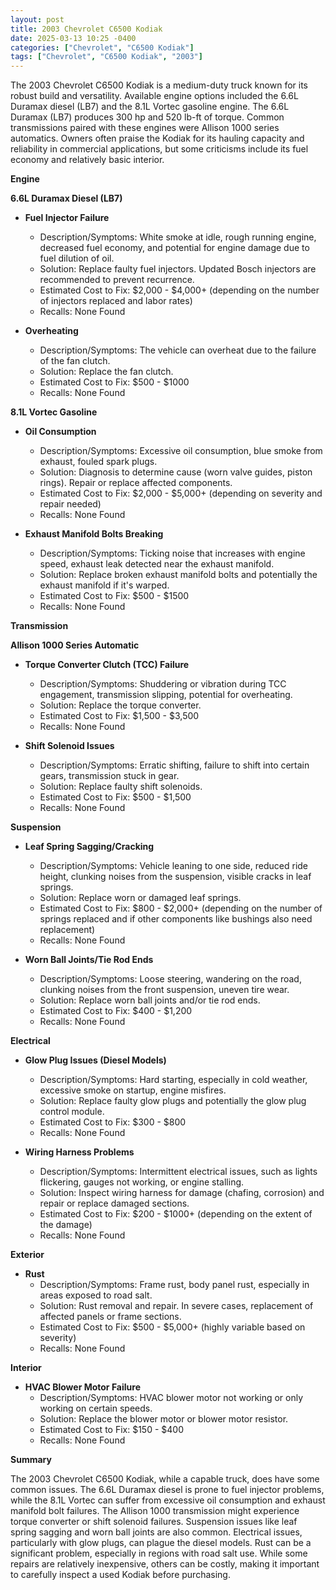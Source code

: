```yaml
---
layout: post
title: 2003 Chevrolet C6500 Kodiak
date: 2025-03-13 10:25 -0400
categories: ["Chevrolet", "C6500 Kodiak"]
tags: ["Chevrolet", "C6500 Kodiak", "2003"]
---
```

The 2003 Chevrolet C6500 Kodiak is a medium-duty truck known for its robust build and versatility. Available engine options included the 6.6L Duramax diesel (LB7) and the 8.1L Vortec gasoline engine. The 6.6L Duramax (LB7) produces 300 hp and 520 lb-ft of torque. Common transmissions paired with these engines were Allison 1000 series automatics. Owners often praise the Kodiak for its hauling capacity and reliability in commercial applications, but some criticisms include its fuel economy and relatively basic interior.

**Engine**

**6.6L Duramax Diesel (LB7)**

*   **Fuel Injector Failure**
    *   Description/Symptoms: White smoke at idle, rough running engine, decreased fuel economy, and potential for engine damage due to fuel dilution of oil.
    *   Solution: Replace faulty fuel injectors. Updated Bosch injectors are recommended to prevent recurrence.
    *   Estimated Cost to Fix: $2,000 - $4,000+ (depending on the number of injectors replaced and labor rates)
    *   Recalls: None Found

*   **Overheating**
    *   Description/Symptoms: The vehicle can overheat due to the failure of the fan clutch.
    *   Solution: Replace the fan clutch.
    *   Estimated Cost to Fix: $500 - $1000
    *   Recalls: None Found

**8.1L Vortec Gasoline**

*   **Oil Consumption**
    *   Description/Symptoms: Excessive oil consumption, blue smoke from exhaust, fouled spark plugs.
    *   Solution: Diagnosis to determine cause (worn valve guides, piston rings). Repair or replace affected components.
    *   Estimated Cost to Fix: $2,000 - $5,000+ (depending on severity and repair needed)
    *   Recalls: None Found

*   **Exhaust Manifold Bolts Breaking**
    *   Description/Symptoms: Ticking noise that increases with engine speed, exhaust leak detected near the exhaust manifold.
    *   Solution: Replace broken exhaust manifold bolts and potentially the exhaust manifold if it's warped.
    *   Estimated Cost to Fix: $500 - $1500
    *   Recalls: None Found

**Transmission**

**Allison 1000 Series Automatic**

*   **Torque Converter Clutch (TCC) Failure**
    *   Description/Symptoms: Shuddering or vibration during TCC engagement, transmission slipping, potential for overheating.
    *   Solution: Replace the torque converter.
    *   Estimated Cost to Fix: $1,500 - $3,500
    *   Recalls: None Found

*   **Shift Solenoid Issues**
    *   Description/Symptoms: Erratic shifting, failure to shift into certain gears, transmission stuck in gear.
    *   Solution: Replace faulty shift solenoids.
    *   Estimated Cost to Fix: $500 - $1,500
    *   Recalls: None Found

**Suspension**

*   **Leaf Spring Sagging/Cracking**
    *   Description/Symptoms: Vehicle leaning to one side, reduced ride height, clunking noises from the suspension, visible cracks in leaf springs.
    *   Solution: Replace worn or damaged leaf springs.
    *   Estimated Cost to Fix: $800 - $2,000+ (depending on the number of springs replaced and if other components like bushings also need replacement)
    *   Recalls: None Found

*   **Worn Ball Joints/Tie Rod Ends**
    *   Description/Symptoms: Loose steering, wandering on the road, clunking noises from the front suspension, uneven tire wear.
    *   Solution: Replace worn ball joints and/or tie rod ends.
    *   Estimated Cost to Fix: $400 - $1,200
    *   Recalls: None Found

**Electrical**

*   **Glow Plug Issues (Diesel Models)**
    *   Description/Symptoms: Hard starting, especially in cold weather, excessive smoke on startup, engine misfires.
    *   Solution: Replace faulty glow plugs and potentially the glow plug control module.
    *   Estimated Cost to Fix: $300 - $800
    *   Recalls: None Found

*   **Wiring Harness Problems**
    *   Description/Symptoms: Intermittent electrical issues, such as lights flickering, gauges not working, or engine stalling.
    *   Solution: Inspect wiring harness for damage (chafing, corrosion) and repair or replace damaged sections.
    *   Estimated Cost to Fix: $200 - $1000+ (depending on the extent of the damage)
    *   Recalls: None Found

**Exterior**

*   **Rust**
    *   Description/Symptoms: Frame rust, body panel rust, especially in areas exposed to road salt.
    *   Solution: Rust removal and repair. In severe cases, replacement of affected panels or frame sections.
    *   Estimated Cost to Fix: $500 - $5,000+ (highly variable based on severity)
    *   Recalls: None Found

**Interior**

*   **HVAC Blower Motor Failure**
    *   Description/Symptoms: HVAC blower motor not working or only working on certain speeds.
    *   Solution: Replace the blower motor or blower motor resistor.
    *   Estimated Cost to Fix: $150 - $400
    *   Recalls: None Found

**Summary**

The 2003 Chevrolet C6500 Kodiak, while a capable truck, does have some common issues. The 6.6L Duramax diesel is prone to fuel injector problems, while the 8.1L Vortec can suffer from excessive oil consumption and exhaust manifold bolt failures. The Allison 1000 transmission might experience torque converter or shift solenoid failures. Suspension issues like leaf spring sagging and worn ball joints are also common. Electrical issues, particularly with glow plugs, can plague the diesel models. Rust can be a significant problem, especially in regions with road salt use. While some repairs are relatively inexpensive, others can be costly, making it important to carefully inspect a used Kodiak before purchasing.

